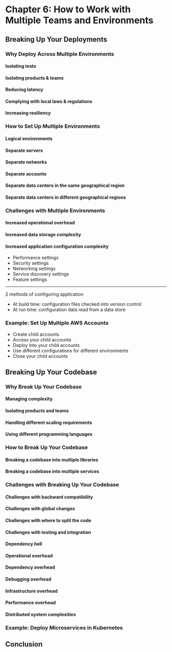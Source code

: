# Chapter 6: How to Work with Multiple Teams and Environments

## Breaking Up Your Deployments

### Why Deploy Across Multiple Environments

#### Isolating tests

#### Isolating products & teams

#### Reducing latency

#### Complying with local laws & regulations

#### Increasing resiliency

### How to Set Up Multiple Environments

#### Logical environments

#### Separate servers

#### Separate networks

#### Separate accounts

#### Separate data centers in the same geographical region

#### Separate data centers in different geographical regions

### Challenges with Multiple Environments

#### Increased operational overhead

#### Increased data storage complexity

#### Increased application configuration complexity

- Performance settings
- Security settings
- Networking settings
- Service discovery settings
- Feature settings

---

2 methods of configuring application

- At build time: configuration files checked into version control
- At run time: configuration data read from a data store

### Example: Set Up Multiple AWS Accounts

- Create child accounts
- Access your child accounts
- Deploy into your child accounts
- Use different configurations for different environments
- Close your child accounts

## Breaking Up Your Codebase

### Why Break Up Your Codebase

#### Managing complexity

#### Isolating products and teams

#### Handling different scaling requirements

#### Using different programming languages

### How to Break Up Your Codebase

#### Breaking a codebase into multiple libraries

#### Breaking a codebase into multiple services

### Challenges with Breaking Up Your Codebase

#### Challenges with backward compatibility

#### Challenges with global changes

#### Challenges with where to split the code

#### Challenges with testing and integration

#### Dependency hell

#### Operational overhead

#### Dependency overhead

#### Debugging overhead

#### Infrastructure overhead

#### Performance overhead

#### Distributed system complexities

### Example: Deploy Microservices in Kubernetes

## Conclusion
